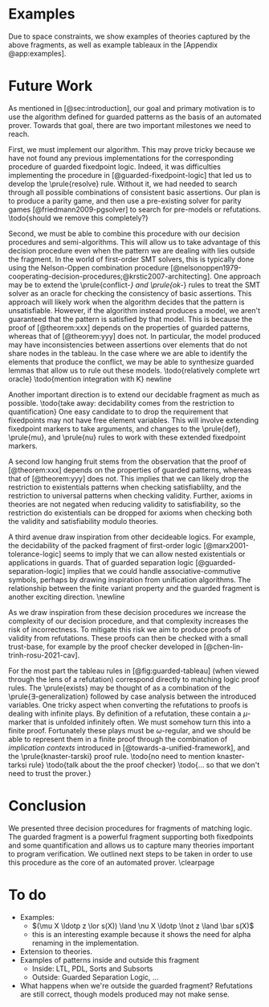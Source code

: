 # Examples

Due to space constraints, we show examples of theories captured by the above fragments, as well as example tableaux in the
[Appendix @app:examples].

# Future Work

As mentioned in [@sec:introduction],
our goal and primary motivation
is to use the algorithm defined for guarded patterns as the basis of an automated prover.
Towards that goal, there are two important milestones we need to reach.

First, we must implement our algorithm.
This may prove tricky because we have not found any previous implementations
for the corresponding procedure of guarded fixedpoint logic.
Indeed, it was difficulties implementing the procedure in [@guarded-fixedpoint-logic]
that led us to develop the \prule{resolve} rule.
Without it, we had needed to search through all possible combinations of consistent basic assertions.
Our plan is to produce a parity game, and then use a pre-existing solver for parity games&nbsp;[@friedmann2009-pgsolver]
to search for pre-models or refutations.
\todo{should we remove this completely?}

Second, we must be able to combine this procedure with our decision procedures
and semi-algorithms. This will allow us to take advantage of this decision
procedure even when the pattern we are dealing with lies outside the fragment.
In the world of first-order SMT solvers, this is typically done using the
Nelson-Oppen combination procedure [@nelsonoppen1979-cooperating-decision-procedures;@krstic2007-architecting].
One approach may be to extend the \prule{conflict-*} and \prule{ok-*} rules
to treat the SMT solver as an oracle for checking the consistency of basic assertions.
This approach will likely work when the algorithm decides that the pattern is unsatisfiable.
However, if the algorithm instead produces a model,
we aren't guaranteed that the pattern is satisfied by that model.
This is because the proof of [@theorem:xxx] depends on the properties of guarded patterns,
whereas that of [@theorem:yyy] does not.
In particular, the model produced may have inconsistencies between assertions
over elements that do not share nodes in the tableau.
In the case where we are able to identify the elements that produce the conflict,
we may be able to synthesize guarded lemmas that allow us to rule out these models.
\todo{relatively complete wrt oracle}
\todo{mention integration with K}
newline

Another important direction is to extend our decidable fragment as much as possible.
\todo{take away: decidability comes from the restriction to quantification}
One easy candidate to to drop the requirement that fixedpoints may not have free
element variables. This will involve extending fixedpoint markers to take arguments,
and changes to the \prule{def}, \prule{mu}, and \prule{nu} rules to work with these extended fixedpoint markers.

A second low hanging fruit stems from the observation that 
the proof of [@theorem:xxx] depends on the properties of guarded patterns,
whereas that of [@theorem:yyy] does not.
This implies that we can likely drop the restriction to existentials patterns
when checking satisfiablilty, and the restriction to universal patterns when checking validity.
Further, axioms in theories are not negated when reducing validity to satisfiability,
so the restriction do existentials can be dropped for axioms when checking
both the validity and satisfiability modulo theories.

A third avenue draw inspiration from other decideable logics. For example, the
decidability of the packed fragment of first-order logic [@marx2001-tolerance-logic] seems
to imply that we can allow nested existentials or applications in guards. That
of guarded separation logic [@guarded-separation-logic] implies that we could
handle associative-commutive symbols, perhaps by drawing inspiration from
unification algorithms. The relationship between the finite variant property and
the guarded fragment is another exciting direction.
\newline

As we draw inspiration from these decision procedures we increase the complexity
of our decision procedure, and that complexity increases the risk of incorrectness.
To mitigate this risk we aim to produce proofs of validity from refutations.
These proofs can then be checked with a small trust-base, for example by the proof checker
developed in&nbsp;[@chen-lin-trinh-rosu-2021-cav].

For the most part the tableau rules in [@fig:guarded-tableau]
(when viewed through the lens of a refutation) correspond directly
to matching logic proof rules.
The \prule{exists} may be thought of as a combination of the \prule{$\exists$-generalization}
followed by case analysis between the introduced variables.
One tricky aspect when converting the refutations to proofs is dealing with infinite plays.
By definition of a refutation, these contain a $\mu$-marker that is unfolded infinitely often.
We must somehow turn this into a finite proof.
Fortunately these plays must be $\omega$-regular, and we should be able to
represent them in a finite proof
through the combination of *implication contexts* introduced in [@towards-a-unified-framework],
and the \prule{knaster-tarski} proof rule.
\todo{no need to mention knaster-tarksi rule}
\todo{talk about the the proof checker}
\todo{... so that we don't need to trust the prover.}

# Conclusion

We presented three decision procedures for fragments of matching logic.
The guarded fragment is a powerful fragment supporting both fixedpoints
and some quantification and allows us to capture many theories important to program verification.
We outlined next steps to be taken in order to use this procedure as the core of an automated prover.
\clearpage

# To do

* Examples:
    *  $(\mu X \ldotp z \lor s(X)) \land \nu X \ldotp \lnot z \land \bar s(X)$
    *  this is an interesting example because it shows the need for alpha renaming in the implementation.
* Extension to theories.
* Examples of patterns inside and outside this fragment
    * Inside: LTL, PDL, Sorts and Subsorts
    * Outside: Guarded Separation Logic, ...
* What happens when we're outside the guarded fragment?
  Refutations are still correct, though models produced may not make sense.

